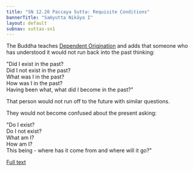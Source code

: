 ```yaml
---
title: "SN 12.20 Paccaya Sutta: Requisite Conditions"
bannerTitle: "Saṁyutta Nikāya I" 
layout: default 
subnav: suttas-sn1
---
```


The Buddha teaches [Dependent Origination](/pages/suttas/sn/165-ps.html) and adds that someone who has understood it would not run back into the past thinking:  

"Did I exist in the past?  
Did I not exist in the past?  
What was I in the past?  
How was I in the past?  
Having been what, what did I become in the past?"  

That person would not run off to the future with similar questions.  

They would not become confused about the present asking:  

"Do I exist?  
Do I not exist?  
What am I?  
How am I?  
This being - where has it come from and where will it go?"

[Full text](https://www.dhammatalks.org/suttas/SN/SN12_20.html)
